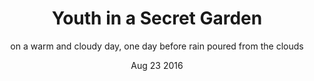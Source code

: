 ---
layout 										: catalog-slide
title 										:  "Youth in a Secret Garden"
date 											:   'Aug 23 2016'

season: "1"

subtitle									: "on a warm and cloudy day, one day before rain poured from the clouds"
category									: "photo serie"
index-location						: "p5"

slide1 										: "intro-slide"
intro-slide_img 					: http://placehold.it/1400x933
intro-slide_title 				: introduction here
intro-slide_copy 					: "On a warm and cloudy evening, before the rain poured out of the clouds, the sky was a bright, beautiful orange with shadows of green - a rainbow before the storm. Featuring Chavon and her kimono."

slide2 										: "three-fold-slide"
three-fold-slide_img1 		: /assets/images/test-hendrix.jpg
three-fold-slide_img2 		: /assets/images/test-hendrix.jpg
three-fold-slide_img3 		: /assets/images/test-hendrix.jpg

slide3 										: "one-in-one-slide"
one-in-one_img-cover 			: /assets/images/test-hendrix.jpg
one-in-one_img-inner 			: /assets/images/test-hendrix.jpg

slide4 										: "full-width-slide1"
full-width_img1 					: /assets/images/test-hendrix.jpg

slide5 										: "two-plus-one-slide"
twoplus_img1 							: /assets/images/test-hendrix.jpg
twoplus_img2 							: /assets/images/test-hendrix.jpg
oneplus_img3 							: /assets/images/test-hendrix.jpg

slide6 										: "full-width-slide2"
full-width_img2 					: /assets/images/test-hendrix.jpg

slide7 										: "fin-slide"
fin-slide_img 						: /assets/images/test-hendrix.jpg
---